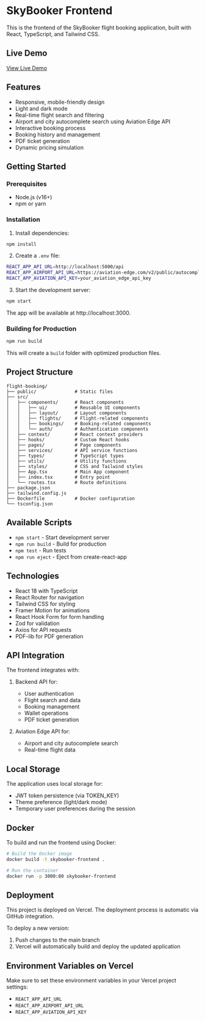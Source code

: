 # SkyBooker Frontend

This is the frontend of the SkyBooker flight booking application, built with React, TypeScript, and Tailwind CSS.

## Live Demo

[View Live Demo](https://flight-booking-ruby.vercel.app/)

## Features

- Responsive, mobile-friendly design
- Light and dark mode
- Real-time flight search and filtering
- Airport and city autocomplete search using Aviation Edge API
- Interactive booking process
- Booking history and management
- PDF ticket generation
- Dynamic pricing simulation

## Getting Started

### Prerequisites

- Node.js (v16+)
- npm or yarn

### Installation

1. Install dependencies:

```bash
npm install
```

2. Create a `.env` file:

```bash
REACT_APP_API_URL=http://localhost:5000/api
REACT_APP_AIRPORT_API_URL=https://aviation-edge.com/v2/public/autocomplete
REACT_APP_AVIATION_API_KEY=your_aviation_edge_api_key
```

3. Start the development server:

```bash
npm start
```

The app will be available at http://localhost:3000.

### Building for Production

```bash
npm run build
```

This will create a `build` folder with optimized production files.

## Project Structure

```
flight-booking/
├── public/              # Static files
├── src/
│   ├── components/      # React components
│   │   ├── ui/          # Reusable UI components
│   │   ├── layout/      # Layout components
│   │   ├── flights/     # Flight-related components
│   │   ├── bookings/    # Booking-related components
│   │   └── auth/        # Authentication components
│   ├── context/         # React context providers
│   ├── hooks/           # Custom React hooks
│   ├── pages/           # Page components
│   ├── services/        # API service functions
│   ├── types/           # TypeScript types
│   ├── utils/           # Utility functions
│   ├── styles/          # CSS and Tailwind styles
│   ├── App.tsx          # Main App component
│   ├── index.tsx        # Entry point
│   └── routes.tsx       # Route definitions
├── package.json
├── tailwind.config.js
├── Dockerfile           # Docker configuration
└── tsconfig.json
```

## Available Scripts

- `npm start` - Start development server
- `npm run build` - Build for production
- `npm test` - Run tests
- `npm run eject` - Eject from create-react-app

## Technologies

- React 18 with TypeScript
- React Router for navigation
- Tailwind CSS for styling
- Framer Motion for animations
- React Hook Form for form handling
- Zod for validation
- Axios for API requests
- PDF-lib for PDF generation

## API Integration

The frontend integrates with:

1. Backend API for:

   - User authentication
   - Flight search and data
   - Booking management
   - Wallet operations
   - PDF ticket generation

2. Aviation Edge API for:
   - Airport and city autocomplete search
   - Real-time flight data

## Local Storage

The application uses local storage for:

- JWT token persistence (via TOKEN_KEY)
- Theme preference (light/dark mode)
- Temporary user preferences during the session

## Docker

To build and run the frontend using Docker:

```bash
# Build the Docker image
docker build -t skybooker-frontend .

# Run the container
docker run -p 3000:80 skybooker-frontend
```

## Deployment

This project is deployed on Vercel. The deployment process is automatic via GitHub integration.

To deploy a new version:

1. Push changes to the main branch
2. Vercel will automatically build and deploy the updated application

## Environment Variables on Vercel

Make sure to set these environment variables in your Vercel project settings:

- `REACT_APP_API_URL`
- `REACT_APP_AIRPORT_API_URL`
- `REACT_APP_AVIATION_API_KEY`
